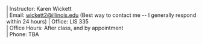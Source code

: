 | Instructor: Karen Wickett\
| Email: wickett2@illinois.edu (Best way to contact me -- I generally respond within 24 hours)
| Office: LIS 335\
| Office Hours: After class, and by appointment\
| Phone: TBA
